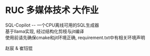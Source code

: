 # RUC 多媒体技术 大作业
SQL-Copilot -- 一个CPU离线可用的SQL生成器   
基于llama实现, 经过结构化剪枝与jit编译   
使用前请先确保cmake和jit环境正确, requirement.txt中有相关环境声明   

赵宸 & 崔钰锟
